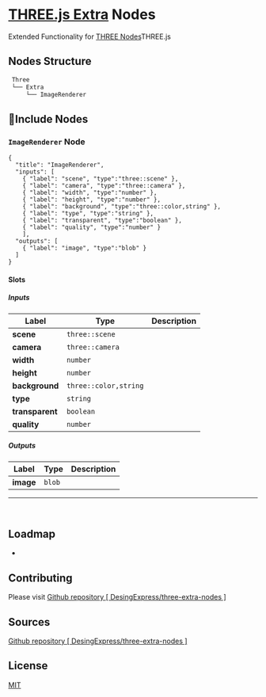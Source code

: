 # [THREE.js Extra](https://github.com/DesingExpress/three-extra-nodes) Nodes

Extended Functionality for [THREE Nodes]()THREE.js

## Nodes Structure

```bash
 Three
 └── Extra
     └── ImageRenderer
```

## 🔲Include Nodes

### `ImageRenderer` Node

```litegraph
{
  "title": "ImageRenderer",
  "inputs": [
    { "label": "scene", "type":"three::scene" },
    { "label": "camera", "type":"three::camera" },
    { "label": "width", "type":"number" },
    { "label": "height", "type":"number" },
    { "label": "background", "type":"three::color,string" },
    { "label": "type", "type":"string" },
    { "label": "transparent", "type":"boolean" },
    { "label": "quality", "type":"number" }
    ],
  "outputs": [
    { "label": "image", "type":"blob" }
  ]
}
```

#### Slots

##### Inputs

| Label           | Type                  | Description |
| --------------- | --------------------- | ----------- |
| **scene**       | `three::scene`        |             |
| **camera**      | `three::camera`       |             |
| **width**       | `number`              |             |
| **height**      | `number`              |             |
| **background**  | `three::color,string` |             |
| **type**        | `string`              |             |
| **transparent** | `boolean`             |             |
| **quality**     | `number`              |             |

##### Outputs

| Label     | Type   | Description |
| --------- | ------ | ----------- |
| **image** | `blob` |             |

---

&nbsp;
&nbsp;

## Loadmap

-

## Contributing

Please visit [Github repository [ DesingExpress/three-extra-nodes ]](https://github.com/DesingExpress/three-extra-nodes)

## Sources

[Github repository [ DesingExpress/three-extra-nodes ]](https://github.com/DesingExpress/three-extra-nodes)

## License

[MIT](https://mit-license.org/)
